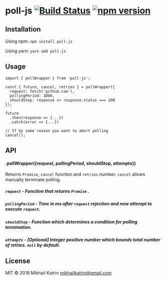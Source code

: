 # poll-js [![Build Status](https://travis-ci.org/mikhail-katrin/poll-js.svg?branch=master)](https://travis-ci.org/mikhail-katrin/poll-js) [![npm version](https://badge.fury.io/js/poll-js.svg)](https://badge.fury.io/js/poll-js)


## Installation

Using npm: ```npm install poll-js```

Using yarn: ```yarn add poll-js```

## Usage

```$xslt  
import { pollWrapper } from 'poll-js';

const { future, cancel, retries } = pollWrapper({
  request: fetch('github.com'),
  pollingPeriod: 1000,
  shouldStop: response => response.status === 200
});

future
  .then(response => {...})
  .catch(error => {...})

// If by some reason you want to abort polling
cancel();  
```

## API

#### .pollWrapper({request, pollingPeriod, shouldStop, attempts})

Returns `Promise`, `cancel` function and `retries` number. `cancel` allows manually terminate polling.

##### `request` - Function that returns `Promise` .
##### `pollingPeriod` - Time in ms after `request` rejection and new attempt to execute `request`.
##### `shouldStop` - Function which determines a condition for polling termination.
##### `attempts` - [Optional] Integer positive number which bounds total number of retries. `null` by default.



## License

MIT © 2018 Mikhail Katrin mikhailkatrin@gmail.com